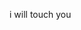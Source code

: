 i will touch you


<!---
thereal-svien/thereal-svien is a ✨ special ✨ repository because its `README.md` (this file) appears on your GitHub profile.
You can click the Preview link to take a look at your changes.
--->
